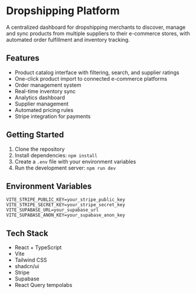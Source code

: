 # Dropshipping Platform

A centralized dashboard for dropshipping merchants to discover, manage and sync products from multiple suppliers to their e-commerce stores, with automated order fulfillment and inventory tracking.

## Features

- Product catalog interface with filtering, search, and supplier ratings
- One-click product import to connected e-commerce platforms
- Order management system
- Real-time inventory sync
- Analytics dashboard
- Supplier management
- Automated pricing rules
- Stripe integration for payments

## Getting Started

1. Clone the repository
2. Install dependencies: `npm install`
3. Create a `.env` file with your environment variables
4. Run the development server: `npm run dev`

## Environment Variables

```env
VITE_STRIPE_PUBLIC_KEY=your_stripe_public_key
VITE_STRIPE_SECRET_KEY=your_stripe_secret_key
VITE_SUPABASE_URL=your_supabase_url
VITE_SUPABASE_ANON_KEY=your_supabase_anon_key
```

## Tech Stack

- React + TypeScript
- Vite
- Tailwind CSS
- shadcn/ui
- Stripe
- Supabase
- React Query
tempolabs

